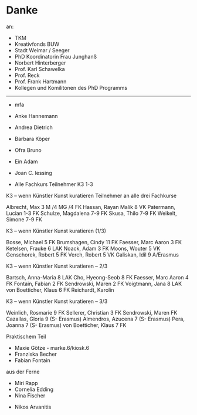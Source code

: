 # Danke

an:

* TKM
* Kreativfonds BUW
* Stadt Weimar / Seeger
* PhD Koordinatorin Frau Junghanß
* Norbert Hinterberger
* Prof. Karl Schawelka
* Prof. Reck
* Prof. Frank Hartmann
* Kollegen und Komilitonen des PhD Programms

---
* mfa

* Anke Hannemann
* Andrea Dietrich
* Barbara Köper
* Ofra Bruno
* Ein Adam
* Joan C. lessing

* Alle Fachkurs Teilnehmer K3 1-3

K3 – wenn Künstler Kunst kuratieren Teilnehmer an alle drei Fachkurse

Albrecht, Max 3 M /4 MG /4 FK
Hassan, Rayan Malik 8 VK
Patermann, Lucian 1-3 FK
Schulze, Magdalena 7-9 FK
Skusa, Thilo 7-9 FK
Weikelt, Simone 7-9 FK




K3 – wenn Künstler Kunst kuratieren (1/3)

Bosse, Michael 5 FK
Brumshagen, Cindy 11 FK
Faesser, Marc Aaron 3 FK
Ketelsen, Frauke 6 LAK
Noack, Adam 3 FK
Moons, Wouter 5 VK
Genschorek, Robert  5 FK
Verch, Robert 5 VK
Galiskan, Idil 9 A/Erasmus



K3 – wenn Künstler Kunst kuratieren – 2/3

Bartsch, Anna-Maria 8 LAK
Cho, Hyeong-Seob 8 FK
Faesser, Marc Aaron 4 FK
Fontain, Fabian 2 FK
Sendrowski, Maren 2 FK
Voigtmann, Jana 8 LAK
von Boetticher, Klaus 6 FK
Reichardt, Karolin


K3 – wenn Künstler Kunst kuratieren – 3/3


Weinlich, Rosmarie 9 FK
Sellerer, Christian 3 FK
Sendrowski, Maren FK
Cazallas, Gloria 9 (S- Erasmus)
Almendros, Azucena 7 (S- Erasmus)
Pera, Joanna 7 (S- Erasmus)
von Boetticher, Klaus 7 FK


Praktischem Teil
* Maxie Götze -  marke.6/kiosk.6
* Franziska Becher
* Fabian Fontain 

aus der Ferne
* Miri Rapp
* Cornelia Edding
* Nina Fischer
+ Nikos Arvanitis

